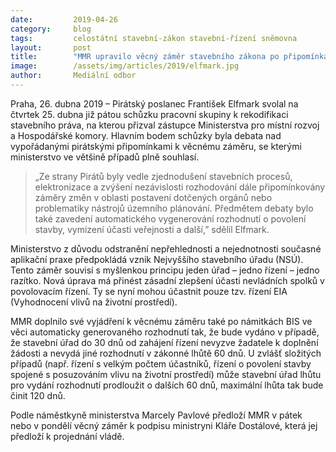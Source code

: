 ```yaml
---
date:         2019-04-26
category:     blog
tags:         celostátní stavební-zákon stavební-řízení sněmovna
layout:       post
title:        "MMR upravilo věcný záměr stavebního zákona po připomínkách Pirátů"
image:        /assets/img/articles/2019/elfmark.jpg
author:       Mediální odbor
---
```


Praha, 26. dubna 2019 – Pirátský poslanec František Elfmark svolal na čtvrtek 25. dubna již pátou schůzku pracovní skupiny k rekodifikaci stavebního práva, na kterou přizval zástupce Ministerstva pro místní rozvoj a Hospodářské komory. Hlavním bodem schůzky byla debata nad vypořádanými pirátskými připomínkami k věcnému záměru, se kterými ministerstvo ve většině případů plně souhlasí.
 
> „Ze strany Pirátů byly vedle zjednodušení stavebních procesů, elektronizace a zvýšení nezávislosti rozhodování dále připomínkovány záměry změn v oblasti postavení dotčených orgánů nebo problematiky nástrojů územního plánování. Předmětem debaty bylo také zavedení automatického vygenerování rozhodnutí o povolení stavby, vymizení účasti veřejnosti a další,” sdělil Elfmark.
 
Ministerstvo z důvodu odstranění nepřehlednosti a nejednotnosti současné aplikační praxe předpokládá vznik Nejvyššího stavebního úřadu (NSÚ). Tento záměr souvisí s myšlenkou principu jeden úřad – jedno řízení – jedno razítko. Nová úprava má přinést zásadní zlepšení účasti nevládních spolků v povolovacím řízení. Ty se nyní mohou účastnit pouze tzv. řízení EIA (Vyhodnocení vlivů na životní prostředí).
 
MMR doplnilo své vyjádření k věcnému záměru také po námitkách BIS ve věci automaticky generovaného rozhodnutí tak, že bude vydáno v případě, že stavební úřad do 30 dnů od zahájení řízení nevyzve žadatele k doplnění žádosti a nevydá jiné rozhodnutí v zákonné lhůtě 60 dnů. U zvlášť složitých případů (např. řízení s velkým počtem účastníků, řízení o povolení stavby spojené s posuzováním vlivu na životní prostředí) může stavební úřad lhůtu pro vydání rozhodnutí prodloužit o dalších 60 dnů, maximální lhůta tak bude činit 120 dnů.

Podle náměstkyně ministerstva Marcely Pavlové předloží MMR v pátek nebo v pondělí věcný záměr k podpisu ministryni Kláře Dostálové, která jej předloží k projednání vládě.
